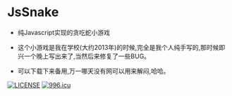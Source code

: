 # JsSnake

- 纯Javascript实现的贪吃蛇小游戏

- 这个小游戏是我在学校(大约2013年)的时候,完全是我个人纯手写的,那时候即兴一个晚上写出来了,当然后来修复了一些BUG。

- 可以下载下来备用,万一哪天没有网可以用来解闷,哈哈。


[![LICENSE](https://img.shields.io/badge/license-NPL%20(The%20996%20Prohibited%20License)-blue.svg)](https://github.com/996icu/996.ICU/blob/master/LICENSE)
[![996.icu](https://img.shields.io/badge/link-996.icu-red.svg)](https://996.icu)


